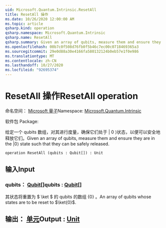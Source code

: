 ```yaml
---
uid: Microsoft.Quantum.Intrinsic.ResetAll
title: ResetAll 操作
ms.date: 10/26/2020 12:00:00 AM
ms.topic: article
qsharp.kind: operation
qsharp.namespace: Microsoft.Quantum.Intrinsic
qsharp.name: ResetAll
qsharp.summary: Given an array of qubits, measure them and ensure they are in the |0⟩ state such that they can be safely released.
ms.openlocfilehash: 00b7c0f508d76fb0f5b46c7ec00c0718469365a3
ms.sourcegitcommit: 29e0d88a30e4166fa580132124b0eb57e1f0e986
ms.translationtype: MT
ms.contentlocale: zh-CN
ms.lasthandoff: 10/27/2020
ms.locfileid: "92695374"
---
```

# <a name="resetall-operation"></a><span data-ttu-id="b88ab-102">ResetAll 操作</span><span class="sxs-lookup"><span data-stu-id="b88ab-102">ResetAll operation</span></span>

<span data-ttu-id="b88ab-103">命名空间： [Microsoft 量子](xref:Microsoft.Quantum.Intrinsic)</span><span class="sxs-lookup"><span data-stu-id="b88ab-103">Namespace: [Microsoft.Quantum.Intrinsic](xref:Microsoft.Quantum.Intrinsic)</span></span>

<span data-ttu-id="b88ab-104">软件包 [](https://nuget.org/packages/)</span><span class="sxs-lookup"><span data-stu-id="b88ab-104">Package: [](https://nuget.org/packages/)</span></span>


<span data-ttu-id="b88ab-105">给定一个 qubits 数组，对其进行度量，确保它们处于 | 0 ⟩状态，以便可以安全地释放它们。</span><span class="sxs-lookup"><span data-stu-id="b88ab-105">Given an array of qubits, measure them and ensure they are in the |0⟩ state such that they can be safely released.</span></span>

```qsharp
operation ResetAll (qubits : Qubit[]) : Unit
```


## <a name="input"></a><span data-ttu-id="b88ab-106">输入</span><span class="sxs-lookup"><span data-stu-id="b88ab-106">Input</span></span>

### <a name="qubits--qubit"></a><span data-ttu-id="b88ab-107">qubits： [Qubit](xref:microsoft.quantum.lang-ref.qubit)[]</span><span class="sxs-lookup"><span data-stu-id="b88ab-107">qubits : [Qubit](xref:microsoft.quantum.lang-ref.qubit)[]</span></span>

<span data-ttu-id="b88ab-108">其状态将重置为 $ \ket $ 的 qubits 的数组 {0} 。</span><span class="sxs-lookup"><span data-stu-id="b88ab-108">An array of qubits whose states are to be reset to $\ket{0}$.</span></span>



## <a name="output--unit"></a><span data-ttu-id="b88ab-109">输出： [单元](xref:microsoft.quantum.lang-ref.unit)</span><span class="sxs-lookup"><span data-stu-id="b88ab-109">Output : [Unit](xref:microsoft.quantum.lang-ref.unit)</span></span>

